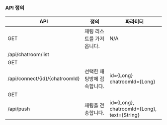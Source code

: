 ### API 정의
| API | 정의 | 파라미터 |
|---|---|---|
| GET | 채팅 리스트를 가져옵니다. | N/A |
| /api/chatroom/list | 
| GET 
/api/connect/{id}/{chatroomId} | 선택한 채팅방에 접속합니다. | id={Long} chatroomId={Long} |
| GET 
/api/push | 채팅을 전송합니다. | id={Long}, chatroomId={Long}, text={String} |